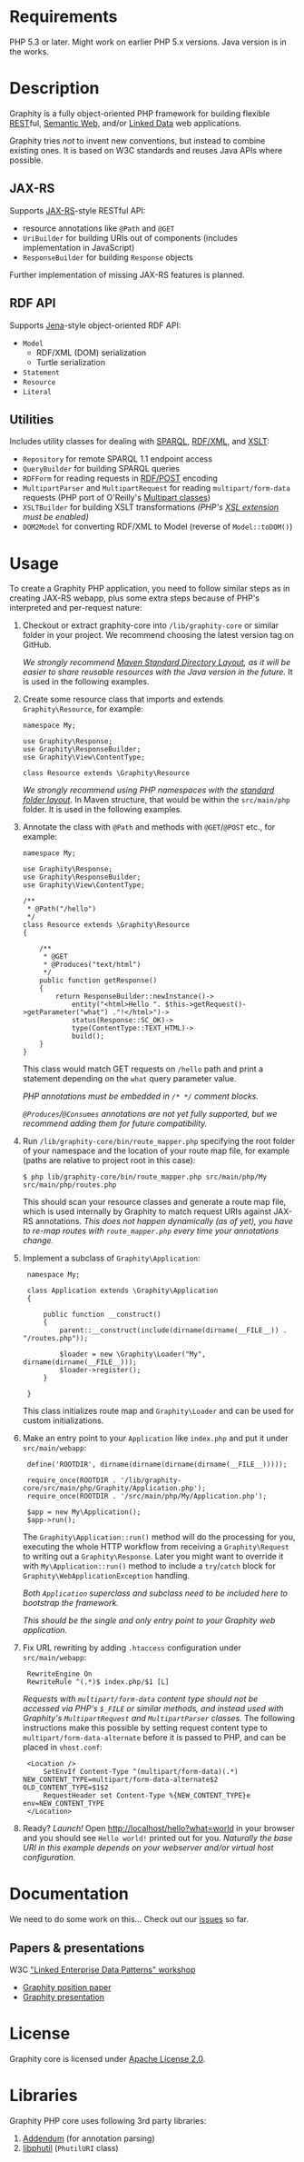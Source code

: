 Requirements
============

PHP 5.3 or later. Might work on earlier PHP 5.x versions.
Java version is in the works.

Description
===========

Graphity is a fully object-oriented PHP framework for building flexible [REST](http://en.wikipedia.org/wiki/REST)ful, [Semantic Web](http://en.wikipedia.org/wiki/Semantic_web), and/or [Linked Data](http://en.wikipedia.org/wiki/Linked_data) web applications.

Graphity tries *not* to invent new conventions, but instead to combine existing ones. It is based on W3C standards and reuses Java APIs where possible.

JAX-RS
------

Supports [JAX-RS](https://wikis.oracle.com/display/Jersey/Overview+of+JAX-RS+1.0+Features)-style RESTful API:

* resource annotations like `@Path` and `@GET`
* `UriBuilder` for building URIs out of components (includes implementation in JavaScript)
* `ResponseBuilder` for building `Response` objects

Further implementation of missing JAX-RS features is planned.

RDF API
-------

Supports [Jena](http://incubator.apache.org/jena/)-style object-oriented RDF API:

* `Model`
    * RDF/XML (DOM) serialization
    * Turtle serialization
* `Statement`
* `Resource`
* `Literal`

Utilities
---------

Includes utility classes for dealing with [SPARQL](http://www.w3.org/TR/sparql11-query/), [RDF/XML](http://www.w3.org/TR/REC-rdf-syntax/), and [XSLT](http://www.w3.org/TR/xslt):

* `Repository` for remote SPARQL 1.1 endpoint access
* `QueryBuilder` for building SPARQL queries
* `RDFForm` for reading requests in [RDF/POST](http://www.lsrn.org/semweb/rdfpost.html) encoding
* `MultipartParser` and `MultipartRequest` for reading `multipart/form-data` requests (PHP port of O'Reilly's [Multipart classes](http://www.servlets.com/cos/))
* `XSLTBuilder` for building XSLT transformations *(PHP's [XSL extension](http://php.net/manual/en/book.xsl.php) must be enabled)*
* `DOM2Model` for converting RDF/XML to Model (reverse of `Model::toDOM()`)

Usage
=====

To create a Graphity PHP application, you need to follow similar steps as in creating JAX-RS webapp, plus some extra steps because of PHP's interpreted and per-request nature:

1.  Checkout or extract graphity-core into `/lib/graphity-core` or similar folder in your project.
    We recommend choosing the latest version tag on GitHub.

    *We strongly recommend [Maven Standard Directory Layout](http://maven.apache.org/guides/introduction/introduction-to-the-standard-directory-layout.html), as it will be easier to share reusable resources with the Java version in the future.* It is used in the following examples.

2.  Create some resource class that imports and extends `Graphity\Resource`, for example:

        namespace My;

        use Graphity\Response;
        use Graphity\ResponseBuilder;
        use Graphity\View\ContentType;

        class Resource extends \Graphity\Resource

    *We strongly recommend using PHP namespaces with the [standard folder layout](https://github.com/php-fig/fig-standards/blob/master/accepted/PSR-0.md).* In Maven structure, that would be within the `src/main/php` folder. It is used in the following examples.

3.  Annotate the class with `@Path` and methods with `@GET`/`@POST` etc., for example:

        namespace My;

        use Graphity\Response;
        use Graphity\ResponseBuilder;
        use Graphity\View\ContentType;

        /** 
         * @Path("/hello")
         */
        class Resource extends \Graphity\Resource
        {

            /**
             * @GET
             * @Produces("text/html")
             */
            public function getResponse()
            {
                return ResponseBuilder::newInstance()->
                    entity("<html>Hello ". $this->getRequest()->getParameter("what") ."!</html>")->
                    status(Response::SC_OK)->
                    type(ContentType::TEXT_HTML)->
                    build();
            }
        }

    This class would match GET requests on `/hello` path and print a statement depending on the `what` query parameter value.

    *PHP annotations must be embedded in `/* */` comment blocks.*

    *`@Produces`/`@Consumes` annotations are not yet fully supported, but we recommend adding them for future compatibility.*

4.  Run `/lib/graphity-core/bin/route_mapper.php` specifying the root folder of your namespace and the location of your route map file, for example (paths are relative to project root in this case):

        $ php lib/graphity-core/bin/route_mapper.php src/main/php/My src/main/php/routes.php

    This should scan your resource classes and generate a route map file, which is used internally by Graphity to match request URIs against JAX-RS annotations.
    *This does not happen dynamically (as of yet), you have to re-map routes with `route_mapper.php` every time your annotations change.*

5. Implement a subclass of `Graphity\Application`:

        namespace My;

        class Application extends \Graphity\Application
        {

            public function __construct()
            {
                parent::__construct(include(dirname(dirname(__FILE__)) . "/routes.php"));

                $loader = new \Graphity\Loader("My", dirname(dirname(__FILE__)));
                $loader->register(); 
            }

        }

    This class initializes route map and `Graphity\Loader` and can be used for custom initializations.

6. Make an entry point to your `Application` like `index.php` and put it under `src/main/webapp`:

        define('ROOTDIR', dirname(dirname(dirname(dirname(__FILE__)))));

        require_once(ROOTDIR . '/lib/graphity-core/src/main/php/Graphity/Application.php');
        require_once(ROOTDIR . '/src/main/php/My/Application.php');

        $app = new My\Application();
        $app->run();

    The `Graphity\Application::run()` method will do the processing for you, executing the whole HTTP workflow from receiving a `Graphity\Request` to writing out a `Graphity\Response`.
    Later you might want to override it with `My\Application::run()` method to include a `try`/`catch` block for `Graphity\WebApplicationException` handling.

    *Both `Application` superclass and subclass need to be included here to bootstrap the framework.*

    *This should be the single and only entry point to your Graphity web application.*

7. Fix URL rewriting by adding `.htaccess` configuration under `src/main/webapp`:

        RewriteEngine On
        RewriteRule ^(.*)$ index.php/$1 [L]

    *Requests with `multipart/form-data` content type should not be accessed via PHP's `$_FILE` or similar methods, and instead used with Graphity's `MultipartRequest` and `MultipartParser` classes.*
    The following instructions make this possible by setting request content type to `multipart/form-data-alternate` before it is passed to PHP, and can be placed in `vhost.conf`:

        <Location />
            SetEnvIf Content-Type ^(multipart/form-data)(.*) NEW_CONTENT_TYPE=multipart/form-data-alternate$2 OLD_CONTENT_TYPE=$1$2
            RequestHeader set Content-Type %{NEW_CONTENT_TYPE}e env=NEW_CONTENT_TYPE
        </Location>

8. Ready? _Launch!_ Open [http://localhost/hello?what=world](http://localhost/hello?what=world) in your browser and you should see `Hello world!` printed out for you.
*Naturally the base URI in this example depends on your webserver and/or virtual host configuration.*

Documentation
=============

We need to do some work on this... Check out our [issues](https://github.com/Graphity/graphity-core/issues) so far.

Papers & presentations
----------------------

W3C ["Linked Enterprise Data Patterns" workshop](http://www.w3.org/2011/09/LinkedData/)

* [Graphity position paper](http://www.w3.org/2011/09/LinkedData/ledp2011_submission_1.pdf)
* [Graphity presentation](http://semantic-web.dk/presentations/LEDP2011.pdf)

License
=======

Graphity core is licensed under [Apache License 2.0](http://www.apache.org/licenses/LICENSE-2.0).

Libraries
=========

Graphity PHP core uses following 3rd party libraries:

1. [Addendum](http://code.google.com/p/addendum/) (for annotation parsing)
2. [libphutil](https://github.com/facebook/libphutil) (`PhutilURI` class)